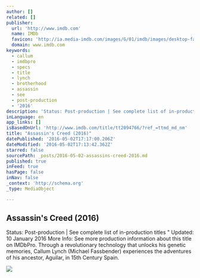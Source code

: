```yaml
---
author: []
related: []
publisher:
  url: 'http://www.imdb.com'
  name: IMDb
  favicon: 'http://ia.media-imdb.com/images/G/01/imdb/images/desktop-favicon-2165806970._CB379390718_.ico'
  domain: www.imdb.com
keywords:
  - callum
  - imdbpro
  - specs
  - title
  - lynch
  - brotherhood
  - assassin
  - see
  - post-production
  - '2016'
description: 'Status: Post-production | See complete list of in-production titles " Updated: 10 January 2016 More Info: See more production information about this title on IMDbPro. Through a revolutionary technology that unlocks his genetic memories, Callum Lynch (Michael Fassbender) experiences the adventures of his ancestor, Aguilar, in 15th Century Spain.'
inLanguage: en
app_links: []
isBasedOnUrl: 'http://www.imdb.com/title/tt2094766/?ref_=ttmd_md_nm'
title: "Assassin's Creed (2016)"
datePublished: '2016-05-02T17:17:00.206Z'
dateModified: '2016-05-02T17:13:42.362Z'
starred: false
sourcePath: _posts/2016-05-02-assassins-creed-2016.md
published: true
inFeed: true
hasPage: false
inNav: false
_context: 'http://schema.org'
_type: MediaObject

---
```

<article style=""><h1>Assassin's Creed (2016)</h1><p>Status: Post-production | See complete list of in-production titles " Updated: 10 January 2016 More Info: See more production information about this title on IMDbPro. Through a revolutionary technology that unlocks his genetic memories, Callum Lynch (Michael Fassbender) experiences the adventures of his ancestor, Aguilar, in 15th Century Spain.</p><img src="http://ia.media-imdb.com/images/M/MV5BMTg5MzAyNjQ4NF5BMl5BanBnXkFtZTgwNTIzODc5NjE@._V1_UY1200_CR285,0,630,1200_AL_.jpg" /></article>